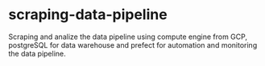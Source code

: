# scraping-data-pipeline
Scraping and analize the data pipeline using compute engine from GCP, postgreSQL for data warehouse and prefect for automation and monitoring the data pipeline.

